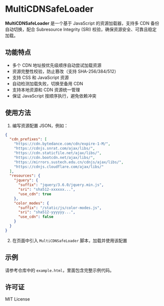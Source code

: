 # MultiCDNSafeLoader

**MultiCDNSafeLoader** 是一个基于 JavaScript 的资源加载器，支持多 CDN 备份自动切换，配合 Subresource Integrity (SRI) 校验，确保资源安全、可靠且稳定加载。

## 功能特点

- 多个 CDN 地址按优先级顺序自动尝试加载资源  
- 资源完整性校验，防止篡改（支持 SHA-256/384/512）  
- 支持 CSS 和 JavaScript 资源  
- 自动检测加载失败，切换至备用 CDN  
- 支持本地资源和 CDN 资源统一管理  
- 保证 JavaScript 按顺序执行，避免依赖冲突  

## 使用方法

1. 编写资源配置 JSON，例如：

```json
{
  "cdn_prefixes": [
    "https://cdn.bytedance.com/cdn/expire-1-M/",
    "https://cdnjs.snrat.com/ajax/libs/",
    "https://cdn.staticfile.net/ajax/libs/",
    "https://cdn.bootcdn.net/ajax/libs/",
    "https://mirrors.sustech.edu.cn/cdnjs/ajax/libs/",
    "https://cdnjs.cloudflare.com/ajax/libs/"
  ],
  "resources": {
    "jquery": {
      "suffix": "jquery/3.6.0/jquery.min.js",
      "sri": "sha512-xxxxxx...",
      "use_cdn": true
    },
    "color_modes": {
      "suffix": "/static/js/color-modes.js",
      "sri": "sha512-yyyyyy...",
      "use_cdn": false
    }
  }
}
````

2. 在页面中引入 `MultiCDNSafeLoader` 脚本，加载并使用该配置

## 示例

请参考仓库中的 `example.html`，里面包含完整示例代码。

## 许可证

MIT License
